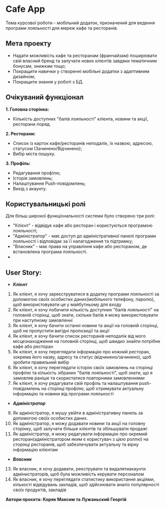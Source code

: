 # Cafe App
Тема курсової роботи - мобільний додаток, призначений для ведення програми лояльності для мереж кафе та ресторанів.

## Мета проекту

* Надати можливість кафе та ресторанам (франчайзам) поширювати свій власний бренд та залучати нових клієнтів завдяки тематичним бонусам, знижкам тощо;
* Покращити навички у створенні мобільні додатки з адаптивним дизайном;
* Покращити знання у роботі з БД.

## Очікуваний функціонал

**1. Головна сторінка:**

- Кількість доступних "балів лояльності" клієнта, новини та акції, ресторани поряд.

**2. Ресторани:**

- Список із карток кафе/ресторанів неподалік, їх назвою, адресою, статусом (Зачинено/Відчинено);
- Вибір міста пошуку.

**3. Профіль:** 

- Редагування профілю;
- Історія замовлень;
- Налаштування Push-повідомлень;
- Вихід з акаунту.

## Користувальницькі ролі
Для більш широкої функціональності системи було створено три ролі:
- "Клієнт" - відвідує кафе або ресторан і користуються програмою лояльності;
- "Адміністратор" - має доступ до адміністративної панелі програми лояльності і відповідає за її налагодження та підтримку;
- "Власник" - має права на управління кафе або рестораном, де встановлена програма лояльності.
-
## User Story:

- ***Клієнт***
1. Як клієнт, я хочу зареєструватися в додатку програми лояльності за допомогою своїх особистих даних(мобільного телефону, паролю), щоб використовувати це у майбутньому для входу
2. Як клієнт, я хочу побачити кількість доступних "балів лояльності" на головній сторінці, щоб знати, скільки балів я можу використовувати при наступному замовленні 
3. Як клієнт, я хочу бачити останні новини та акції на головній сторінці, щоб не пропустити вигідні пропозиції та акції 
4. Як клієнт, я хочу бачити список ресторанів неподалік від мого місцезнаходження на головній сторінці, щоб швидко знайти потрібне кафе або ресторан 
5. Як клієнт, я хочу переглядати інформацію про кожний ресторан, зокрема його назву, адресу та статус (відчинено/зачинено), щоб зробити правильний вибір
6. Як клієнт, я хочу переглядати історію своїх замовлень на сторінці профілю та кількість зібраних "балів лояльності", щоб знати, що я замовляв раніше та скористатися повторними замовленнями
7. Як клієнт, я хочу редагувати свій профіль та налаштування push-повідомлень на сторінці профілю, щоб отримувати актуальну інформацію та новини від програми лояльності

- ***Адміністратор***
9. Як адміністратор, я мушу увійти в адміністративну панель за допомогою своїх особистих даних.
10. Як адміністратор, я можу додавати новини та акції на головну сторінку, щоб залучати більше клієнтів та збільшувати продажі
11. Як адміністратор, я можу редагувати інформацію про окремий ресторан(адміністратором яким є користувач з цією роллю) на сторінці ресторанів, щоб забезпечувати актуальну та вірну інформацію клієнтам

- ***Власник***
13. Як власник, я хочу додавати, реєструвати та видалятиакаунти адмінистраторів, щоб була можливість керувати персоналом
14. Як власник, я хочу переглядати статистику використання акціями, кількості відвідувань закладів, щоб здійснювати аналіз популярності своїх продуктів, закладів


**Автори проєкта: Коряк Максим та Лужаньский Георгій**
